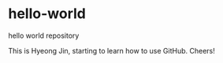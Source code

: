 # hello-world
hello world repository

This is Hyeong Jin, starting to learn how to use GitHub. Cheers!
